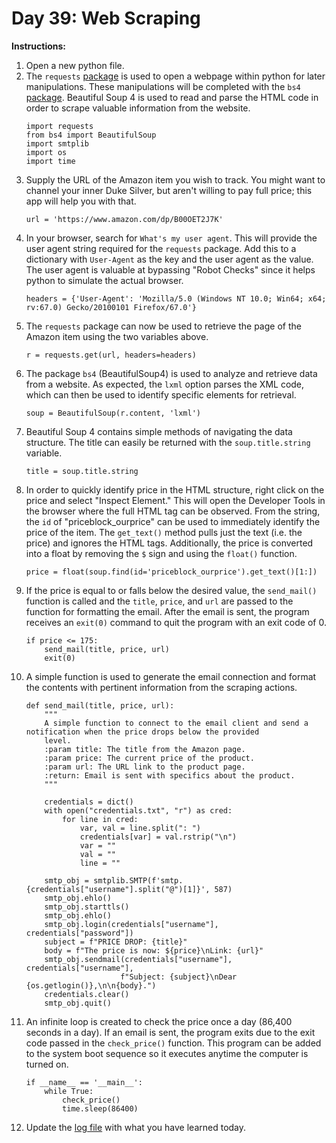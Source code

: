 # Day 39: Web Scraping
**Instructions:** 
1. Open a new python file.
2. The `requests` [package](https://2.python-requests.org//en/latest/) is used to open a webpage within python for later manipulations. These manipulations will be completed with the `bs4` [package](https://www.crummy.com/software/BeautifulSoup/bs4/doc/). Beautiful Soup 4 is used to read and parse the HTML code in order to scrape valuable information from the website.
    ```
    import requests
    from bs4 import BeautifulSoup
    import smtplib
    import os
    import time
    ```
3. Supply the URL of the Amazon item you wish to track. You might want to channel your inner Duke Silver, but aren't willing to pay full price; this app will help you with that.
    ```
    url = 'https://www.amazon.com/dp/B00OET2J7K'
    ```
4. In your browser, search for `What's my user agent`. This will provide the user agent string required for the `requests` package. Add this to a dictionary with `User-Agent` as the key and the user agent as the value. The user agent is valuable at bypassing "Robot Checks" since it helps python to simulate the actual browser.
    ```
    headers = {'User-Agent': 'Mozilla/5.0 (Windows NT 10.0; Win64; x64; rv:67.0) Gecko/20100101 Firefox/67.0'}
    ```
5. The `requests` package can now be used to retrieve the page of the Amazon item using the two variables above.
    ```
    r = requests.get(url, headers=headers)
    ```
6. The package `bs4` (BeautifulSoup4) is used to analyze and retrieve data from a website. As expected, the `lxml` option parses the XML code, which can then be used to identify specific elements for retrieval.
    ```
    soup = BeautifulSoup(r.content, 'lxml')
    ```
7. Beautiful Soup 4 contains simple methods of navigating the data structure. The title can easily be returned with the `soup.title.string` variable.
    ```
    title = soup.title.string
    ```
8. In order to quickly identify price in the HTML structure, right click on the price and select "Inspect Element." This will open the Developer Tools in the browser where the full HTML tag can be observed. From the string, the `id` of "priceblock_ourprice" can be used to immediately identify the price of the item. The `get_text()` method pulls just the text (i.e. the price) and ignores the HTML tags. Additionally, the price is converted into a float by removing the `$` sign and using the `float()` function.
    ```
    price = float(soup.find(id='priceblock_ourprice').get_text()[1:])
    ```
9. If the price is equal to or falls below the desired value, the `send_mail()` function is called and the `title`, `price`, and `url` are passed to the function for formatting the email. After the email is sent, the program receives an `exit(0)` command to quit the program with an exit code of 0.
    ```
    if price <= 175:
        send_mail(title, price, url)
        exit(0)
    ```
10. A simple function is used to generate the email connection and format the contents with pertinent information from the scraping actions.
    ```
    def send_mail(title, price, url):
        """
        A simple function to connect to the email client and send a notification when the price drops below the provided
        level.
        :param title: The title from the Amazon page.
        :param price: The current price of the product.
        :param url: The URL link to the product page.
        :return: Email is sent with specifics about the product.
        """

        credentials = dict()
        with open("credentials.txt", "r") as cred:
            for line in cred:
                var, val = line.split(": ")
                credentials[var] = val.rstrip("\n")
                var = ""
                val = ""
                line = ""

        smtp_obj = smtplib.SMTP(f'smtp.{credentials["username"].split("@")[1]}', 587)
        smtp_obj.ehlo()
        smtp_obj.starttls()
        smtp_obj.ehlo()
        smtp_obj.login(credentials["username"], credentials["password"])
        subject = f"PRICE DROP: {title}"
        body = f"The price is now: ${price}\nLink: {url}"
        smtp_obj.sendmail(credentials["username"], credentials["username"],
                         f"Subject: {subject}\nDear {os.getlogin()},\n\n{body}.")
        credentials.clear()
        smtp_obj.quit()
    ```
11. An infinite loop is created to check the price once a day (86,400 seconds in a day). If an email is sent, the program exits due to the exit code passed in the `check_price()` function. This program can be added to the system boot sequence so it executes anytime the computer is turned on.
    ```
    if __name__ == '__main__':
        while True:
            check_price()
            time.sleep(86400)
    ```
12. Update the [log file](../../../../Downloads/100DaysPython-master%203/log.md) with what you have learned today.
